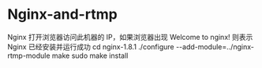# Nginx-and-rtmp
Nginx
打开浏览器访问此机器的 IP，如果浏览器出现 Welcome to nginx! 则表示 Nginx 已经安装并运行成功
cd nginx-1.8.1
./configure --add-module=../nginx-rtmp-module
make
sudo make install
